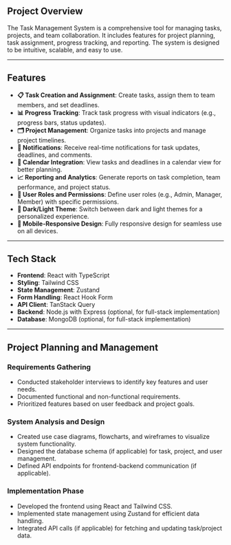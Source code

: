 ## **Project Overview**

The Task Management System is a comprehensive tool for managing tasks, projects, and team collaboration. It includes features for project planning, task assignment, progress tracking, and reporting. The system is designed to be intuitive, scalable, and easy to use.

---

## **Features**

- **📋 Task Creation and Assignment**: Create tasks, assign them to team members, and set deadlines.
- **📊 Progress Tracking**: Track task progress with visual indicators (e.g., progress bars, status updates).
- **🗂️ Project Management**: Organize tasks into projects and manage project timelines.
- **🔔 Notifications**: Receive real-time notifications for task updates, deadlines, and comments.
- **📅 Calendar Integration**: View tasks and deadlines in a calendar view for better planning.
- **📈 Reporting and Analytics**: Generate reports on task completion, team performance, and project status.
- **👥 User Roles and Permissions**: Define user roles (e.g., Admin, Manager, Member) with specific permissions.
- **🌙 Dark/Light Theme**: Switch between dark and light themes for a personalized experience.
- **📱 Mobile-Responsive Design**: Fully responsive design for seamless use on all devices.

---

## **Tech Stack**

- **Frontend**: React with TypeScript
- **Styling**: Tailwind CSS
- **State Management**: Zustand
- **Form Handling**: React Hook Form
- **API Client**: TanStack Query
- **Backend**: Node.js with Express (optional, for full-stack implementation)
- **Database**: MongoDB (optional, for full-stack implementation)

---

## **Project Planning and Management**

### **Requirements Gathering**
- Conducted stakeholder interviews to identify key features and user needs.
- Documented functional and non-functional requirements.
- Prioritized features based on user feedback and project goals.

### **System Analysis and Design**
- Created use case diagrams, flowcharts, and wireframes to visualize system functionality.
- Designed the database schema (if applicable) for task, project, and user management.
- Defined API endpoints for frontend-backend communication (if applicable).

### **Implementation Phase**
- Developed the frontend using React and Tailwind CSS.
- Implemented state management using Zustand for efficient data handling.
- Integrated API calls (if applicable) for fetching and updating task/project data.
